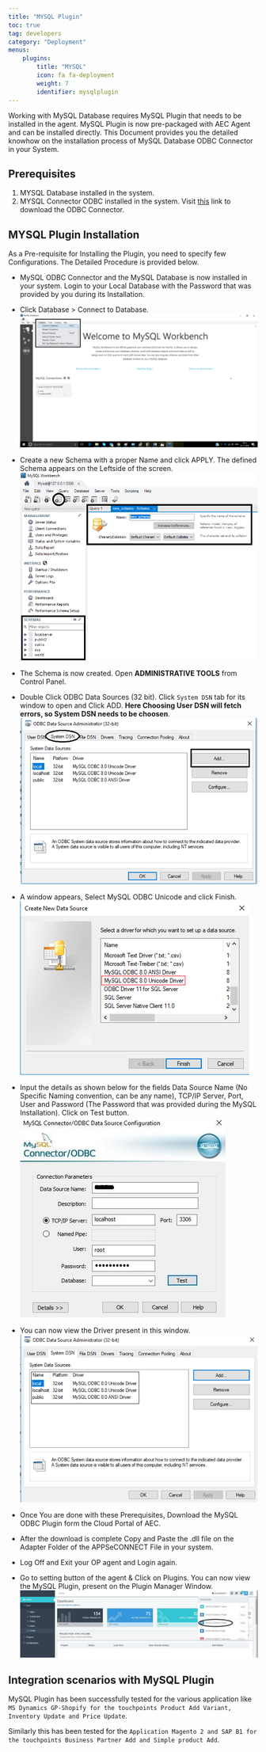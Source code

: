 ```yaml
---
title: "MYSQL Plugin"
toc: true
tag: developers
category: "Deployment"
menus: 
    plugins:
        title: "MYSQL"
        icon: fa fa-deployment
        weight: 7
        identifier: mysqlplugin
---
```

Working with MySQL Database requires MySQL Plugin that needs to be installed in the agent. 
MySQL Plugin is now pre-packaged with AEC Agent and can be installed directly. 
This Document provides you the detailed knowhow on the installation process of MySQL Database ODBC Connector in your System.

## Prerequisites

1.	MYSQL Database installed in the system.
2.	MYSQL Connector ODBC  installed in the system. Visit [this](https://dev.mysql.com/downloads/connector/odbc/) link to download the ODBC Connector.

## MYSQL Plugin Installation

As a Pre-requisite for Installing the Plugin, you need to specify few Configurations. The Detailed Procedure is provided below.

*  MySQL ODBC Connector and the MySQL Database is now installed in your system. Login to your Local Database with the Password that was 
 provided by you during its Installation.
* Click Database > Connect to Database.
![MYSQLBench](/staticfiles/deployment/media/TransactionalStores/MYSQLBench.png)
* Create a new Schema with a proper Name and click APPLY. The defined Schema appears on the Leftside of the screen. 
![Defined-Schema](/staticfiles/deployment/media/TransactionalStores/Defined-Schema.png)
* The Schema is now created. Open **ADMINISTRATIVE TOOLS** from Control Panel. 
* Double Click ODBC Data Sources (32 bit). Click `System DSN` tab for its window to open and Click ADD. **Here Choosing User DSN will 
fetch errors, so System DSN needs to be choosen**.
![SystemDSN-tab](/staticfiles/deployment/media/TransactionalStores/SystemDSN-tab.png)
* A window appears, Select MySQL ODBC Unicode and click Finish.
![MYSQL-ODBC-Code](/staticfiles/deployment/media/TransactionalStores/MYSQL-ODBC-Code.png)
* Input the details as shown below for the fields Data Source Name (No Specific Naming convention, can be any name), TCP/IP Server, Port, 
  User and Password (The Password that was provided during the MySQL Installation). Click on Test button.
![Mysqlconnector-ODBC](/staticfiles/deployment/media/TransactionalStores/Mysqlconnector-ODBC.png)
* You can now view the Driver present in this window.
![SystemDSN-Driver](/staticfiles/deployment/media/TransactionalStores/SystemDSN-Driver.png)

*  Once You are done with these Prerequisites, Download the MySQL ODBC Plugin form the Cloud Portal of AEC.
* After the download is complete Copy and Paste the .dll file on the Adapter Folder of the APPSeCONNECT File in your system. 
* Log Off and Exit your OP agent and Login again.

* Go to setting button of the agent & Click on Plugins. You can now view the MySQL Plugin, present on the Plugin Manager Window.  
![Downloading-MySQLPlugin](/staticfiles/deployment/media/TransactionalStores/Downloading-MySQLPlugin.png)

## Integration scenarios with MySQL Plugin

MySQL Plugin has been successfully tested for the various application like `MS Dynamics GP-Shopify for the touchpoints Product Add Variant,
Inventory Update and Price Update`.

Similarly this has been tested for the `Application Magento 2 and SAP B1 for the touchpoints Business Partner Add and Simple product Add`.